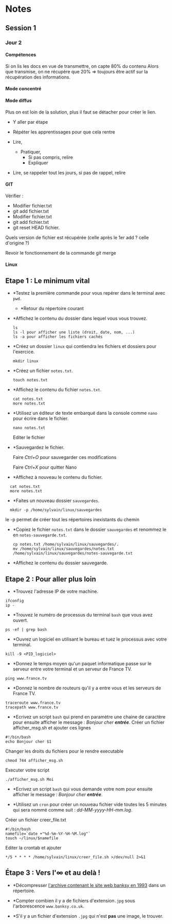 # Notes

## Session 1

### Jour 2

#### Compétences

Si on lis les docs en vue de transmettre, on capte 80% du contenu
Alors que transmise, on ne récupère que 20%
=> toujours être actif sur la récupération des informations.

#### Mode concentré

#### Mode diffus

Plus on est loin de la solution, plus il faut se détacher pour créer le lien.

* Y aller par étape
* Répéter les apprentissages pour que cela rentre
* Lire,
  * Pratiquer,
    * Si pas compris, relire
    * Expliquer

* Lire, se rappeler tout les jours, si pas de rappel, relire

#### GIT

Vérifier :

* Modifier fichier.txt
* git add fichier.txt
* Modifier fichier.txt
* git add fichier.txt
* git reset HEAD fichier.

Quels version de fichier est récupérée (celle après le 1er add ? celle d'origine ?)

Revoir le fonctionnement de la commande git merge

#### Linux

## Etape 1 : Le minimum vital

* *Testez la première commande pour vous repérer dans le terminal avec `pwd`.
  * *Retour du répertoire courant
* *Affichez le contenu du dossier dans lequel vous vous trouvez.

  ```shell
  ls
  ls -l pour afficher une liste (droit, date, nom, ...)
  ls -a pour afficher les fichiers cachés
  ```

* *Créez un dossier `linux` qui contiendra les fichiers et dossiers pour l'exercice.

  ```shell
  mkdir linux
  ```

* *Créez un fichier `notes.txt`.

  ```shell
  touch notes.txt
  ```

* *Affichez le contenu du fichier `notes.txt`.

  ```shell
  cat notes.txt
  more notes.txt
  ```

* *Utilisez un éditeur de texte embarqué dans la console comme `nano` pour écrire dans le fichier.
  
  ```shell
  nano notes.txt
  ```
  
  Editer le fichier

* *Sauvegardez le fichier.
  
  Faire *Ctrl+O* pour sauvegarder ces modifications

  Faire *Ctrl+X* pour quitter Nano
* *Affichez à nouveau le contenu du fichier.

```shell
  cat notes.txt
  more notes.txt
  ```

* *Faites un nouveau dossier `sauvegardes`.

```shell
  mkdir -p /home/sylvain/linux/sauvegardes
  ```
  
  le -p permet de créer tout les répertoires inexistants du chemin

* *Copiez le fichier `notes.txt` dans le dossier `sauvegardes` et renommez le en `notes-sauvegarde.txt`.
  
  ```shell
  cp notes.txt /home/sylvain/linux/sauvegardes/.
  mv /home/sylvain/linux/sauvegardes/notes.txt /home/sylvain/linux/sauvegardes/notes-sauvegarde.txt
  ```

* *Affichez le contenu du dossier sauvegarde.

## Etape 2 : Pour aller plus loin

* *Trouvez l'adresse IP de votre machine.

```shell
ifconfig
ip -
```

* *Trouvez le numéro de processus du terminal `bash` que vous avez ouvert.

```shell
ps -ef | grep bash
```

* *Ouvrez un logiciel en utilisant le bureau et tuez le processus avec votre terminal.

```shell
kill -9 <PID_logiciel>
```

* *Donnez le temps moyen qu'un paquet informatique passe sur le serveur entre votre terminal et un serveur de France TV.

```shell
ping www.france.tv
```

* *Donnez le nombre de routeurs qu'il y a entre vous et les serveurs de France TV.

```shell
traceroute www.france.tv
tracepath www.france.tv
```

* *Ecrivez un script `bash` qui prend en paramètre une chaine de caractère pour ensuite afficher le message : _Bonjour cher **entrée**_.
Créer un fichier afficher_msg.sh et ajouter ces lignes 

```shell
#!/bin/bash
echo Bonjour cher $1
```

Changer les droits du fichiers pour le rendre executable

```shell
chmod 744 afficher_msg.sh
```

Executer votre script

```shell
./afficher_msg.sh Moi
```

* *Ecrivez un script `bash` qui vous demande votre nom pour ensuite afficher le message : _Bonjour cher **entrée**_.

* *Utilisez un `cron` pour créer un nouveau fichier vide toutes les 5 minutes qui sera nommé comme suit : _dd-MM-yyyy-HH-mm.log_.

Créer un fichier creer_file.txt

```shell
#!/bin/bash
namefile=`date +"%d-%m-%Y-%H-%M.log"`
touch ~/linux/$namefile
```

Editer la crontab et ajouter 

```shell
*/5 * * * * /home/sylvain/linux/creer_file.sh >/dev/null 2>&1
```

## Étape 3 : Vers l'∞ et au delà !

* *Décompresser [l'archive contenant le site web banksy en 1993](../ressource/banksy.zip) dans un répertoire.

* *Compter combien il y a de fichiers d'extension`.jpg` sous l'arborescence `www.banksy.co.uk`.
* *S'il y a un fichier d'extension `.jpg` qui n'est **pas** une image, le trouver.
